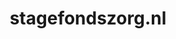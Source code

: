 ---
layout: post
title:  "stagefondszorg.nl"
internal_url:  "/dutchgov/stagefondszorg.nl.html"
categories: dutchgov
---